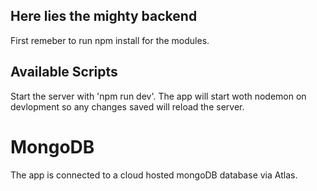 ## Here lies the mighty backend

First remeber to run npm install for the modules.

## Available Scripts

Start the server with 'npm run dev'.
The app will start woth nodemon on devlopment so any changes saved will reload the server.

# MongoDB
The app is connected to a cloud hosted mongoDB database via Atlas.